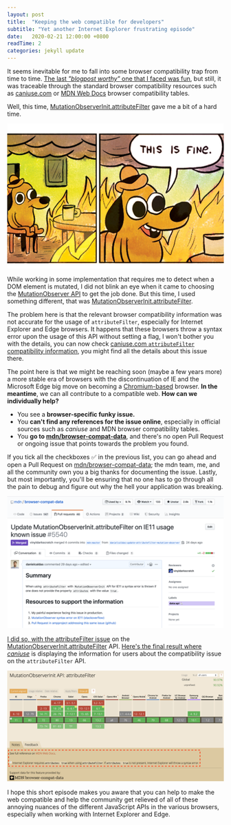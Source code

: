```yaml
---
layout: post
title:  "Keeping the web compatible for developers"
subtitle: "Yet another Internet Explorer frustrating episode"
date:   2020-02-21 12:00:00 +0800
readTime: 2
categories: jekyll update
---
```


It seems inevitable for me to fall into some browser compatibility trap from time to time. <a href="https://goodguydaniel.com/blog/browser-polyfill-madness-mozilla-internet-explorer/" target="_blank" title="goodguydaniel.com, Browser polyfill madness, Mozilla and IE">The last *"blogpost worthy"* one that I faced was fun</a>, but still, it was traceable through the standard browser compatibility resources such as <a href="https://caniuse.com/" target="_blank" title="Can I use... Support tables for HTML5, CSS3, etc">caniuse.com</a> or <a href="https://developer.mozilla.org/en-US/" target="_blank" title="MDN Web Docs">MDN Web Docs</a> browser compatibility tables.

Well, this time, <a href="https://developer.mozilla.org/en-US/docs/Web/API/MutationObserverInit/attributeFilter" target="_blank" title="MutationObserverInit, attributeFilter on MDN Web APIs">MutationObserverInit.attributeFilter</a> gave me a bit of a hard time.

![this is fine dog on fire](/assets/img/about-css-conf-eu-berlin-2018/5.png "this is fine dog on fire meme")

While working in some implementation that requires me to detect when a DOM element is mutated, I did not blink an eye when it came to choosing the <a href="https://developer.mozilla.org/en-US/docs/Web/API/MutationObserver" target="_blank" title="MutationObserver on MDN Web APIs">MutationObserver API</a> to get the job done. But this time, I used something different, that was <a href="https://developer.mozilla.org/en-US/docs/Web/API/MutationObserverInit/attributeFilter" target="_blank" title="MutationObserverInit, attributeFilter on MDN Web APIs">MutationObserverInit.attributeFilter</a>.

The problem here is that the relevant browser compatibility information was not accurate for the usage of `attributeFilter`, especially for Internet Explorer and Edge browsers. It happens that these browsers throw a syntax error upon the usage of this API without setting a flag, I won't bother you with the details, you can now check <a href="https://caniuse.com/#search=attributeFilter" target="_blank" title="Can I use... Support tables for HTML5, CSS3, etc search for attributeFilter">caniuse.com `attributeFilter` compatibility information</a>, you might find all the details about this issue there.

The point here is that we might be reaching soon (maybe a few years more) a more stable era of browsers with the discontinuation of IE and the Microsoft Edge big move on becoming a <a href="https://www.chromium.org/Home" target="_blank" title="Chromium is an open-source browser project that aims to build a safer, faster, and more stable way for all Internet users to experience the web">Chromium-based</a> browser. **In the meantime**, we can all contribute to a compatible web. **How can we individually help?**

- You see a **browser-specific funky issue.**
- You **can't find any references for the issue online**, especially in official sources such as *caniuse* and MDN browser compatibility tables.
- You **go to <a href="https://github.com/mdn/browser-compat-data" target="_blank" title="This repository contains compatibility data for Web technologies as displayed on MDN">mdn/browser-compat-data</a>**, and there's no open Pull Request or ongoing issue that points towards the problem you found.

If you tick all the checkboxes ✅ in the previous list, you can go ahead and open a Pull Request on <a href="https://github.com/mdn/browser-compat-data" target="_blank" title="This repository contains compatibility data for Web technologies as displayed on MDN">mdn/browser-compat-data</a>; the mdn team, me, and all the community own you a big thanks for documenting the issue. Lastly, but most importantly, you'll be ensuring that no one has to go through all the pain to debug and figure out why the hell your application was breaking.

<div style="text-align:center;">
    <img alt="GitHub pull request for project browser-compat-data" src="/assets/img/web-compatible-developers/pr-attribute-filter-browser-compat.png"/>
</div>

<a href="https://github.com/mdn/browser-compat-data/pull/5540" target="_blank" title="Update MutationObserverInit.attributeFilter on IE11 usage known issue on Github">I did so, with the attributeFilter issue</a> on the <a href="https://developer.mozilla.org/en-US/docs/Web/API/MutationObserverInit/attributeFilter" target="_blank" title="MutationObserverInit, attributeFilter on MDN Web APIs">MutationObserverInit.attributeFilter</a> API. <a href="https://caniuse.com/#search=attributeFilter" target="_blank" title="Can I use... Support tables for HTML5, CSS3, etc search for attributeFilter">Here's the final result where *caniuse*</a> is displaying the information for users about the compatibility issue on the `attributeFilter` API.

<div style="text-align:center;">
    <img alt="GitHub pull request for project browser-compat-data" src="/assets/img/web-compatible-developers/can-i-use-attribute-filter.png"/>
</div>

I hope this short episode makes you aware that you can help to make the web compatible and help the community get relieved of all of these annoying nuances of the different JavaScript APIs in the various browsers, especially when working with Internet Explorer and Edge.
